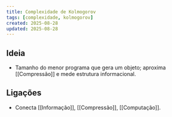 ```yaml
---
title: Complexidade de Kolmogorov
tags: [complexidade, kolmogorov]
created: 2025-08-28
updated: 2025-08-28
---
```


## Ideia
- Tamanho do menor programa que gera um objeto; aproxima [[Compressão]] e mede estrutura informacional.

## Ligações
- Conecta [[Informação]], [[Compressão]], [[Computação]].

